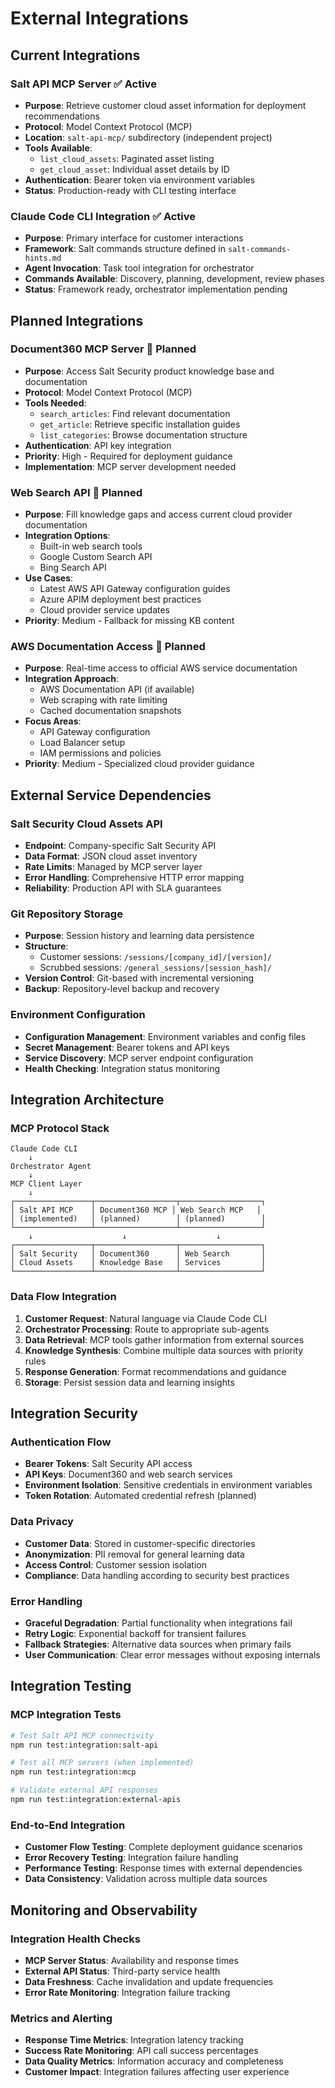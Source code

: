 # External Integrations

## Current Integrations

### Salt API MCP Server ✅ Active
- **Purpose**: Retrieve customer cloud asset information for deployment recommendations
- **Protocol**: Model Context Protocol (MCP)
- **Location**: `salt-api-mcp/` subdirectory (independent project)
- **Tools Available**:
  - `list_cloud_assets`: Paginated asset listing
  - `get_cloud_asset`: Individual asset details by ID
- **Authentication**: Bearer token via environment variables
- **Status**: Production-ready with CLI testing interface

### Claude Code CLI Integration ✅ Active
- **Purpose**: Primary interface for customer interactions
- **Framework**: Salt commands structure defined in `salt-commands-hints.md`
- **Agent Invocation**: Task tool integration for orchestrator
- **Commands Available**: Discovery, planning, development, review phases
- **Status**: Framework ready, orchestrator implementation pending

## Planned Integrations

### Document360 MCP Server 🚧 Planned
- **Purpose**: Access Salt Security product knowledge base and documentation
- **Protocol**: Model Context Protocol (MCP)
- **Tools Needed**:
  - `search_articles`: Find relevant documentation
  - `get_article`: Retrieve specific installation guides
  - `list_categories`: Browse documentation structure
- **Authentication**: API key integration
- **Priority**: High - Required for deployment guidance
- **Implementation**: MCP server development needed

### Web Search API 🚧 Planned
- **Purpose**: Fill knowledge gaps and access current cloud provider documentation
- **Integration Options**:
  - Built-in web search tools
  - Google Custom Search API
  - Bing Search API
- **Use Cases**:
  - Latest AWS API Gateway configuration guides
  - Azure APIM deployment best practices
  - Cloud provider service updates
- **Priority**: Medium - Fallback for missing KB content

### AWS Documentation Access 🚧 Planned
- **Purpose**: Real-time access to official AWS service documentation
- **Integration Approach**:
  - AWS Documentation API (if available)
  - Web scraping with rate limiting
  - Cached documentation snapshots
- **Focus Areas**:
  - API Gateway configuration
  - Load Balancer setup
  - IAM permissions and policies
- **Priority**: Medium - Specialized cloud provider guidance

## External Service Dependencies

### Salt Security Cloud Assets API
- **Endpoint**: Company-specific Salt Security API
- **Data Format**: JSON cloud asset inventory
- **Rate Limits**: Managed by MCP server layer
- **Error Handling**: Comprehensive HTTP error mapping
- **Reliability**: Production API with SLA guarantees

### Git Repository Storage
- **Purpose**: Session history and learning data persistence
- **Structure**:
  - Customer sessions: `/sessions/[company_id]/[version]/`
  - Scrubbed sessions: `/general_sessions/[session_hash]/`
- **Version Control**: Git-based with incremental versioning
- **Backup**: Repository-level backup and recovery

### Environment Configuration
- **Configuration Management**: Environment variables and config files
- **Secret Management**: Bearer tokens and API keys
- **Service Discovery**: MCP server endpoint configuration
- **Health Checking**: Integration status monitoring

## Integration Architecture

### MCP Protocol Stack
```
Claude Code CLI
    ↓
Orchestrator Agent
    ↓
MCP Client Layer
    ↓
┌─────────────────┬──────────────────┬──────────────────┐
│ Salt API MCP    │ Document360 MCP │ Web Search MCP   │
│ (implemented)   │ (planned)        │ (planned)        │
└─────────────────┴──────────────────┴──────────────────┘
    ↓                    ↓                    ↓
┌─────────────────┬──────────────────┬──────────────────┐
│ Salt Security   │ Document360      │ Web Search       │
│ Cloud Assets    │ Knowledge Base   │ Services         │
└─────────────────┴──────────────────┴──────────────────┘
```

### Data Flow Integration
1. **Customer Request**: Natural language via Claude Code CLI
2. **Orchestrator Processing**: Route to appropriate sub-agents
3. **Data Retrieval**: MCP tools gather information from external sources
4. **Knowledge Synthesis**: Combine multiple data sources with priority rules
5. **Response Generation**: Format recommendations and guidance
6. **Storage**: Persist session data and learning insights

## Integration Security

### Authentication Flow
- **Bearer Tokens**: Salt Security API access
- **API Keys**: Document360 and web search services
- **Environment Isolation**: Sensitive credentials in environment variables
- **Token Rotation**: Automated credential refresh (planned)

### Data Privacy
- **Customer Data**: Stored in customer-specific directories
- **Anonymization**: PII removal for general learning data
- **Access Control**: Customer session isolation
- **Compliance**: Data handling according to security best practices

### Error Handling
- **Graceful Degradation**: Partial functionality when integrations fail
- **Retry Logic**: Exponential backoff for transient failures
- **Fallback Strategies**: Alternative data sources when primary fails
- **User Communication**: Clear error messages without exposing internals

## Integration Testing

### MCP Integration Tests
```bash
# Test Salt API MCP connectivity
npm run test:integration:salt-api

# Test all MCP servers (when implemented)
npm run test:integration:mcp

# Validate external API responses
npm run test:integration:external-apis
```

### End-to-End Integration
- **Customer Flow Testing**: Complete deployment guidance scenarios
- **Error Recovery Testing**: Integration failure handling
- **Performance Testing**: Response times with external dependencies
- **Data Consistency**: Validation across multiple data sources

## Monitoring and Observability

### Integration Health Checks
- **MCP Server Status**: Availability and response times
- **External API Status**: Third-party service health
- **Data Freshness**: Cache invalidation and update frequencies
- **Error Rate Monitoring**: Integration failure tracking

### Metrics and Alerting
- **Response Time Metrics**: Integration latency tracking
- **Success Rate Monitoring**: API call success percentages
- **Data Quality Metrics**: Information accuracy and completeness
- **Customer Impact**: Integration failures affecting user experience